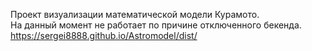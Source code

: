 Проект визуализации математической модели Курамото.  
На данный момент не работает по причине отключенного бекенда.  
https://sergei8888.github.io/Astromodel/dist/
